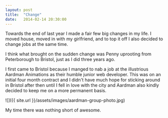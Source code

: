 ```yaml
---
layout: post
title:  "Change"
date:   2014-02-14 20:30:00
---
```


Towards the end of last year I made a fair few big changes in my life. I moved house, moved in with my girlfriend, and to top it off I also decided to change jobs at the same time.

I think what brought on the sudden change was Penny uprooting from Peterborough to Bristol, just as I did three years ago.

I first came to Bristol because I manged to nab a job at the illustrious Aardman Animations as their humble junior web developer. This was on an initial four month contract and I didn't have much hope for sticking around in Bristol after then until I fell in love with the city and Aardman also kindly decided to keep me on a more permanent basis.

![]({{ site.url }}/assets/images/aardman-group-photo.jpg)

My time there was nothing short of awesome.
